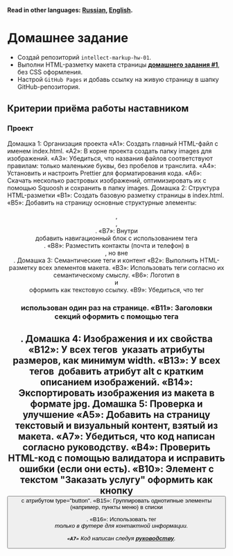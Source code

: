 **Read in other languages: [Russian](README.md), [English](README.en.md).**

# Домашнее задание

- Создай репозиторий `intellect-markup-hw-01`.
- Выполни HTML-разметку макета страницы
  [**домашнего задания #1**](<https://www.figma.com/file/oTYBECAN79dXy19hzWObO4/Web-Studio-(Version-2.1)?node-id=0%3A1>),
  без CSS оформления.
- Настрой `GitHub Pages` и добавь ссылку на живую страницу в шапку
  GitHub-репозитория.

## Критерии приёма работы наставником

### Проект

Домашка 1: Организация проекта
«A1»: Создать главный HTML-файл с именем index.html.
«A2»: В корне проекта создать папку images для изображений.
«A3»: Убедиться, что названия файлов соответствуют правилам: только маленькие буквы, без пробелов и транслита.
«A4»: Установить и настроить Prettier для форматирования кода.
«A6»: Скачать несколько растровых изображений, оптимизировать их с помощью Squoosh и сохранить в папку images.
Домашка 2: Структура HTML-разметки
«B1»: Создать базовую разметку страницы в index.html.
«B5»: Добавить на страницу основные структурные элементы: <header>, <main>, <footer>.
«B7»: Внутри <header> добавить навигационный блок с использованием тега <nav>.
«B8»: Разместить контакты (почта и телефон) в <header>, но вне <nav>.
Домашка 3: Семантические теги и контент
«B2»: Выполнить HTML-разметку всех элементов макета.
«B3»: Использовать теги согласно их семантическому смыслу.
«B6»: Логотип в <header> и <footer> оформить как текстовую ссылку.
«B9»: Убедиться, что тег <h1> использован один раз на странице.
«B11»: Заголовки секций оформить с помощью тега <h2>.
Домашка 4: Изображения и их свойства
«B12»: У всех тегов <img> указать атрибуты размеров, как минимум width.
«B13»: У всех тегов <img> добавить атрибут alt с кратким описанием изображений.
«B14»: Экспортировать изображения из макета в формате jpg.
Домашка 5: Проверка и улучшение
«A5»: Добавить на страницу текстовый и визуальный контент, взятый из макета.
«A7»: Убедиться, что код написан согласно руководству.
«B4»: Проверить HTML-код с помощью валидатора и исправить ошибки (если они есть).
«B10»: Элемент с текстом "Заказать услугу" оформить как кнопку <button> с атрибутом type="button".
«B15»: Группировать однотипные элементы (например, пункты меню) в списки <ul>.
«B16»: Использовать тег <address> только в футере для контактной информации.

**`«A7»`** Код написан следуя [**руководству**](https://codeguide.co/).

